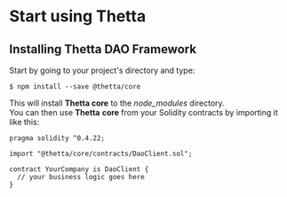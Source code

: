 # Start using Thetta

## Installing Thetta DAO Framework

Start by going to your project's directory and type:

```
$ npm install --save @thetta/core
```

This will install **Thetta core** to the _node\_modules_ directory.  
You can then use **Thetta** **core** from your Solidity contracts by importing it like this:

```
pragma solidity ^0.4.22;

import "@thetta/core/contracts/DaoClient.sol";

contract YourCompany is DaoClient {
  // your business logic goes here
}
```



